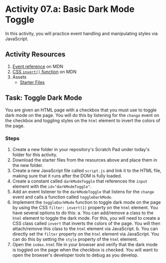 # Activity 07.a: Basic Dark Mode Toggle

In this activity, you will practice event handling and manipulating styles via JavaScript.

## Activity Resources

1. [Event reference](https://developer.mozilla.org/en-US/docs/Web/Events) on MDN
2. [CSS `invert()` function](https://developer.mozilla.org/en-US/docs/Web/CSS/filter-function/invert()) on MDN
3. Assets
   * [Starter Files](files/)

## Task: Toggle Dark Mode

You are given an HTML page with a checkbox that you must use to toggle dark mode on the page. You will do this by listening for the `change` event on the checkbox and toggling styles on the `html` element to invert the colors of the page.

### Steps

1. Create a new folder in your repository's Scratch Pad under today's folder for this activity.
2. Download the starter files from the resources above and place them in the new folder.
3. Create a new JavaScript file called `script.js` and link it to the HTML file, making sure that it runs after the DOM is fully loaded.
4. Create a constant called `darkModeToggle` that references the `input` element with the `id="darkModeToggle"`.
5. Add an event listener to the `darkModeToggle` that listens for the `change` event and calls a function called `toggleDarkMode`.
6. Implement the `toggleDarkMode` function to toggle dark mode on the page by using the CSS `filter: invert(1)` property on the `html` element. You have several options to do this:
   a. You can add/remove a class to the `html` element to toggle the dark mode. For this, you will need to create a CSS class called `invert` that inverts the colors of the page. You will then attach/remove this class to the `html` element via JavaScript.
   b. You can directly set the `filter` property on the `html` element via JavaScript. You can do this by setting the `style` property of the `html` element.
7. Open the `index.html` file in your browser and verify that the dark mode is toggled on the page when the checkbox is checked. You will want to open the browser's developer tools to debug as you develop.
   